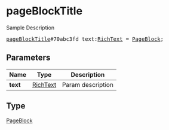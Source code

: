 # pageBlockTitle

Sample Description

<pre>
<a href="../constructor/pageBlockTitle.md">pageBlockTitle</a>#70abc3fd text:<a href="../type/RichText.md">RichText</a> = <a href="../type/PageBlock.md">PageBlock</a>;
</pre>

## Parameters

| Name | Type | Description |
|------|:----:|-------------|
| **text** | [RichText](../type/RichText.md) | Param description |

## Type

[PageBlock](../type/PageBlock.md)
